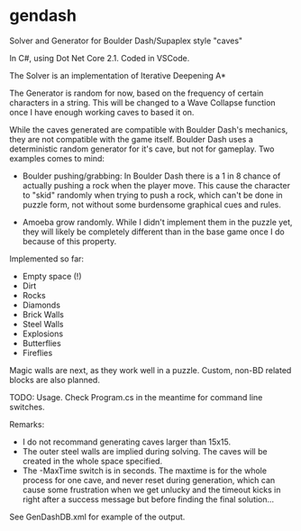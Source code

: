 # gendash
Solver and Generator for Boulder Dash/Supaplex style "caves"

In C#, using Dot Net Core 2.1. Coded in VSCode.

The Solver is an implementation of Iterative Deepening A*

The Generator is random for now, based on the frequency of certain characters in a string. This will be changed to a Wave Collapse 
function once I have enough working caves to based it on.

While the caves generated are compatible with Boulder Dash's mechanics, they are not compatible with the game itself.
Boulder Dash uses a deterministic random generator for it's cave, but not for gameplay. Two examples comes to mind:

* Boulder pushing/grabbing: In Boulder Dash there is a 1 in 8 chance of actually pushing a rock when the player move.
This cause the character to "skid" randomly when trying to push a rock, which can't be done in puzzle form,
not without some burdensome graphical cues and rules.

* Amoeba grow randomly. While I didn't implement them in the puzzle yet, they will likely be completely different
than in the base game once I do because of this property.

Implemented so far:

* Empty space (!)
* Dirt
* Rocks
* Diamonds
* Brick Walls
* Steel Walls
* Explosions
* Butterflies
* Fireflies

Magic walls are next, as they work well in a puzzle. Custom, non-BD related blocks are also planned.

TODO: Usage. Check Program.cs in the meantime for command line switches.

Remarks:

* I do not recommand generating caves larger than 15x15. 
* The outer steel walls are implied during solving. The caves will be created in the whole space specified.
* The -MaxTime switch is in seconds. The maxtime is for the whole process for one cave, and never reset during generation, which can cause some frustration when we get unlucky and the timeout kicks in right after a success message but before finding the final solution...

See GenDashDB.xml for example of the output.
